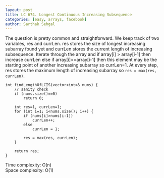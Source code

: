 ```yaml
---
layout: post
title: LC 674. Longest Continuous Increasing Subsequence
categories: [easy, arrays, facebook]
author: Sarthak Sehgal
---
```

The question is pretty common and straightforward. We keep track of two variables, res and currLen. res stores the size of longest increasing subarray found yet and currLen stores the current length of increasing subsequence. Iterate through the array and if array[i] > array[i-1] then increase currLen else if array[i]<=array[i-1] then this element may be the starting point of another increasing subarray so currLen=1. At every step, res stores the maximum length of increasing subarray so `res = max(res, currLen)`.

```
int findLengthOfLCIS(vector<int>& nums) {
    // sanity check
    if (nums.size()==0)
        return 0;

    int res=1, currLen=1;
    for (int i=1; i<nums.size(); i++) {
        if (nums[i]>nums[i-1])
            currLen++;
        else
            currLen = 1;

        res = max(res, currLen);
    }

    return res;
}
```
Time complexity: O(n)  
Space complexity: O(1)